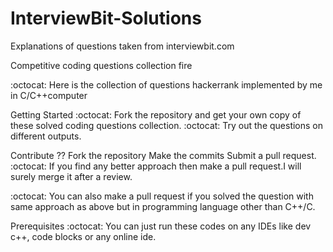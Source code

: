 # InterviewBit-Solutions
Explanations of questions taken from interviewbit.com

Competitive coding questions collection fire

:octocat: Here is the collection of questions hackerrank implemented by me in C/C++computer

Getting Started :octocat: Fork the repository and get your own copy of these solved coding questions collection. :octocat: Try out the questions on different outputs.

Contribute ??  Fork the repository Make the commits Submit a pull request. :octocat: If you find any better approach then make a pull request.I will surely merge it after a review.

:octocat: You can also make a pull request if you solved the question with same approach as above but in programming language other than C++/C.

Prerequisites  :octocat: You can just run these codes on any IDEs like dev c++, code blocks or any online ide.
